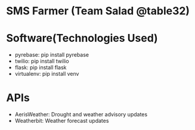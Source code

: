 # SMS Farmer (Team Salad @table32)

# Software(Technologies Used)
- pyrebase: pip install pyrebase
- twilio: pip install twilio
- flask: pip install flask
- virtualenv: pip install venv

# APIs
- AerisWeather: Drought and weather advisory updates
- Weatherbit: Weather forecast updates
